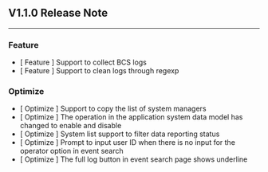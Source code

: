 ## V1.1.0 Release Note

--- 

### Feature

- [ Feature ] Support to collect BCS logs
- [ Feature ] Support to clean logs through regexp

### Optimize

- [ Optimize ] Support to copy the list of system managers 
- [ Optimize ] The operation in the application system data model has changed to enable and disable
- [ Optimize ] System list support to filter data reporting status
- [ Optimize ] Prompt to input user ID when there is no input for the operator option in event search
- [ Optimize ] The full log button in event search page shows underline
